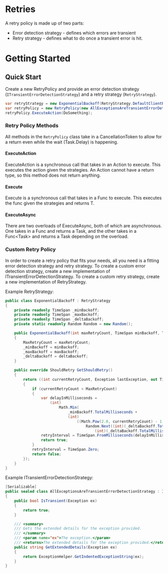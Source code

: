 # Retries

A retry policy is made up of two parts:
* Error detection strategy - defines which errors are transient
* Retry strategy - defines what to do once a transient error is hit.

# Getting Started

## Quick Start

Create a new RetryPolicy and provide an error detection strategy (`ITransientErrorDetectionStrategy`) and a  retry strategy (`RetryStrategy`).

```csharp
var retryStrategy = new ExponentialBackoff(RetryStrategy.DefaultClientRetryCount, RetryStrategy.DefaultMinBackoff, RetryStrategy.DefaultMaxBackoff, RetryStrategy.DefaultRetryInterval);
var retryPolicy = new RetryPolicy(new AllExceptionsAreTransientErrorDetectionStrategy(), retryStrategy);
retryPolicy.ExecuteAction(DoSomething);
```

### Retry Policy Methods
All methods in the `RetryPolicy` class take in a CancellationToken to allow for a return even while the wait (Task.Delay) is happening.
#### ExecuteAction
ExecuteAction is a synchronous call that takes in an Action to execute. This executes the action given the strategies. An Action cannot have a return type, so this method does not return anything.
#### Execute
Execute is a synchronous call that takes in a Func<T> to execute. This executes the func given the strategies and returns T.
#### ExecuteAsync
There are two overloads of ExecuteAsync, both of which are asynchronous. One takes in a Func<Task> and returns a Task, and the other takes in a Func<Task<T>> and returns a Task<T> depending on the overload.

### Custom Retry Policy
In order to create a retry policy that fits your needs, all you need is a fitting error detection strategy and retry strategy. To create a custom error detection strategy, create a new implementation of ITransientErrorDetectionStrategy. To create a custom retry strategy, create a new implementation of RetryStrategy.

Example RetryStrategy:
```csharp
public class ExponentialBackoff : RetryStrategy
{
    private readonly TimeSpan _minBackoff;
    private readonly TimeSpan _maxBackoff;
    private readonly TimeSpan _deltaBackoff;
    private static readonly Random Random = new Random();

    public ExponentialBackoff(int maxRetryCount, TimeSpan minBackoff, TimeSpan maxBackoff, TimeSpan deltaBackoff)
    {
        MaxRetryCount = maxRetryCount;
        _minBackoff = minBackoff;
        _maxBackoff = maxBackoff;
        _deltaBackoff = deltaBackoff;
    }

    public override ShouldRetry GetShouldRetry()
    {
        return ((int currentRetryCount, Exception lastException, out TimeSpan retryInterval) =>
        {
            if (currentRetryCount < MaxRetryCount)
            {
                var delayInMilliseconds =
                    (int)
                        Math.Min(
                            _minBackoff.TotalMilliseconds +
                            (int)
                                ((Math.Pow(2.0, currentRetryCount) - 1.0) *
                                    Random.Next((int)(_deltaBackoff.TotalMilliseconds * 0.8),
                                        (int)(_deltaBackoff.TotalMilliseconds * 1.2))), _maxBackoff.TotalMilliseconds);
                retryInterval = TimeSpan.FromMilliseconds(delayInMilliseconds);
                return true;
            }
            retryInterval = TimeSpan.Zero;
            return false;
        });
    }
}
```

Example ITransientErrorDetectionStrategy:
```csharp
[Serializable]
public sealed class AllExceptionsAreTransientErrorDetectionStrategy : ITransientErrorDetectionStrategy
{
    public bool IsTransient(Exception ex)
    {
        return true;
    }

    /// <summary>
    /// Gets the extended details for the exception provided.
    /// </summary>
    /// <param name="ex">The exception.</param>
    /// <returns>The extended details for the exception provided.</returns>
    public string GetExtendedDetails(Exception ex)
    {
        return ExceptionHelper.GetIndentedExceptionString(ex);
    }
}
```